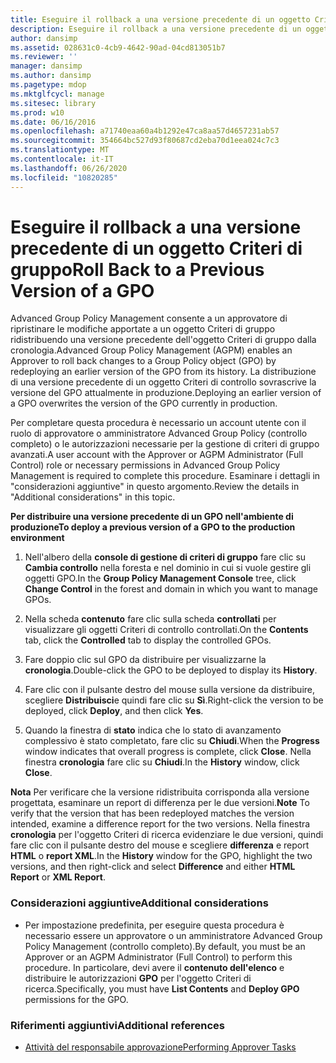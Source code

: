 ```yaml
---
title: Eseguire il rollback a una versione precedente di un oggetto Criteri di gruppo
description: Eseguire il rollback a una versione precedente di un oggetto Criteri di gruppo
author: dansimp
ms.assetid: 028631c0-4cb9-4642-90ad-04cd813051b7
ms.reviewer: ''
manager: dansimp
ms.author: dansimp
ms.pagetype: mdop
ms.mktglfcycl: manage
ms.sitesec: library
ms.prod: w10
ms.date: 06/16/2016
ms.openlocfilehash: a71740eaa60a4b1292e47ca8aa57d4657231ab57
ms.sourcegitcommit: 354664bc527d93f80687cd2eba70d1eea024c7c3
ms.translationtype: MT
ms.contentlocale: it-IT
ms.lasthandoff: 06/26/2020
ms.locfileid: "10820285"
---
```

# <span data-ttu-id="a0bea-103">Eseguire il rollback a una versione precedente di un oggetto Criteri di gruppo</span><span class="sxs-lookup"><span data-stu-id="a0bea-103">Roll Back to a Previous Version of a GPO</span></span>


<span data-ttu-id="a0bea-104">Advanced Group Policy Management consente a un approvatore di ripristinare le modifiche apportate a un oggetto Criteri di gruppo ridistribuendo una versione precedente dell'oggetto Criteri di gruppo dalla cronologia.</span><span class="sxs-lookup"><span data-stu-id="a0bea-104">Advanced Group Policy Management (AGPM) enables an Approver to roll back changes to a Group Policy object (GPO) by redeploying an earlier version of the GPO from its history.</span></span> <span data-ttu-id="a0bea-105">La distribuzione di una versione precedente di un oggetto Criteri di controllo sovrascrive la versione del GPO attualmente in produzione.</span><span class="sxs-lookup"><span data-stu-id="a0bea-105">Deploying an earlier version of a GPO overwrites the version of the GPO currently in production.</span></span>

<span data-ttu-id="a0bea-106">Per completare questa procedura è necessario un account utente con il ruolo di approvatore o amministratore Advanced Group Policy (controllo completo) o le autorizzazioni necessarie per la gestione di criteri di gruppo avanzati.</span><span class="sxs-lookup"><span data-stu-id="a0bea-106">A user account with the Approver or AGPM Administrator (Full Control) role or necessary permissions in Advanced Group Policy Management is required to complete this procedure.</span></span> <span data-ttu-id="a0bea-107">Esaminare i dettagli in "considerazioni aggiuntive" in questo argomento.</span><span class="sxs-lookup"><span data-stu-id="a0bea-107">Review the details in "Additional considerations" in this topic.</span></span>

**<span data-ttu-id="a0bea-108">Per distribuire una versione precedente di un GPO nell'ambiente di produzione</span><span class="sxs-lookup"><span data-stu-id="a0bea-108">To deploy a previous version of a GPO to the production environment</span></span>**

1.  <span data-ttu-id="a0bea-109">Nell'albero della **console di gestione di criteri di gruppo** fare clic su **Cambia controllo** nella foresta e nel dominio in cui si vuole gestire gli oggetti GPO.</span><span class="sxs-lookup"><span data-stu-id="a0bea-109">In the **Group Policy Management Console** tree, click **Change Control** in the forest and domain in which you want to manage GPOs.</span></span>

2.  <span data-ttu-id="a0bea-110">Nella scheda **contenuto** fare clic sulla scheda **controllati** per visualizzare gli oggetti Criteri di controllo controllati.</span><span class="sxs-lookup"><span data-stu-id="a0bea-110">On the **Contents** tab, click the **Controlled** tab to display the controlled GPOs.</span></span>

3.  <span data-ttu-id="a0bea-111">Fare doppio clic sul GPO da distribuire per visualizzarne la **cronologia**.</span><span class="sxs-lookup"><span data-stu-id="a0bea-111">Double-click the GPO to be deployed to display its **History**.</span></span>

4.  <span data-ttu-id="a0bea-112">Fare clic con il pulsante destro del mouse sulla versione da distribuire, scegliere **Distribuisci**e quindi fare clic su **Sì**.</span><span class="sxs-lookup"><span data-stu-id="a0bea-112">Right-click the version to be deployed, click **Deploy**, and then click **Yes**.</span></span>

5.  <span data-ttu-id="a0bea-113">Quando la finestra di **stato** indica che lo stato di avanzamento complessivo è stato completato, fare clic su **Chiudi**.</span><span class="sxs-lookup"><span data-stu-id="a0bea-113">When the **Progress** window indicates that overall progress is complete, click **Close**.</span></span> <span data-ttu-id="a0bea-114">Nella finestra **cronologia** fare clic su **Chiudi**.</span><span class="sxs-lookup"><span data-stu-id="a0bea-114">In the **History** window, click **Close**.</span></span>

<span data-ttu-id="a0bea-115">**Nota**  Per verificare che la versione ridistribuita corrisponda alla versione progettata, esaminare un report di differenza per le due versioni.</span><span class="sxs-lookup"><span data-stu-id="a0bea-115">**Note** To verify that the version that has been redeployed matches the version intended, examine a difference report for the two versions.</span></span> <span data-ttu-id="a0bea-116">Nella finestra **cronologia** per l'oggetto Criteri di ricerca evidenziare le due versioni, quindi fare clic con il pulsante destro del mouse e scegliere **differenza** e report **HTML** o **report XML**.</span><span class="sxs-lookup"><span data-stu-id="a0bea-116">In the **History** window for the GPO, highlight the two versions, and then right-click and select **Difference** and either **HTML Report** or **XML Report**.</span></span>

 

### <span data-ttu-id="a0bea-117">Considerazioni aggiuntive</span><span class="sxs-lookup"><span data-stu-id="a0bea-117">Additional considerations</span></span>

-   <span data-ttu-id="a0bea-118">Per impostazione predefinita, per eseguire questa procedura è necessario essere un approvatore o un amministratore Advanced Group Policy Management (controllo completo).</span><span class="sxs-lookup"><span data-stu-id="a0bea-118">By default, you must be an Approver or an AGPM Administrator (Full Control) to perform this procedure.</span></span> <span data-ttu-id="a0bea-119">In particolare, devi avere il **contenuto dell'elenco** e distribuire le autorizzazioni **GPO** per l'oggetto Criteri di ricerca.</span><span class="sxs-lookup"><span data-stu-id="a0bea-119">Specifically, you must have **List Contents** and **Deploy GPO** permissions for the GPO.</span></span>

### <span data-ttu-id="a0bea-120">Riferimenti aggiuntivi</span><span class="sxs-lookup"><span data-stu-id="a0bea-120">Additional references</span></span>

-   [<span data-ttu-id="a0bea-121">Attività del responsabile approvazione</span><span class="sxs-lookup"><span data-stu-id="a0bea-121">Performing Approver Tasks</span></span>](performing-approver-tasks.md)

 

 





